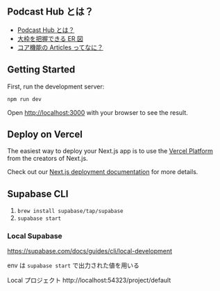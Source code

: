 ## Podcast Hub とは？

- [Podcast Hub とは？](https://github.com/TokiyaHorikawa/podcast-hub/blob/main/docs/what_is_podacst-hub.md)
- [大枠を把握できる ER 図](https://github.com/TokiyaHorikawa/podcast-hub/blob/main/docs/database.md)
- [コア機能の Articles ってなに？](https://github.com/TokiyaHorikawa/podcast-hub/blob/main/docs/what_id_articles.md)

## Getting Started

First, run the development server:

```bash
npm run dev
```

Open [http://localhost:3000](http://localhost:3000) with your browser to see the result.

## Deploy on Vercel

The easiest way to deploy your Next.js app is to use the [Vercel Platform](https://vercel.com/new?utm_medium=default-template&filter=next.js&utm_source=create-next-app&utm_campaign=create-next-app-readme) from the creators of Next.js.

Check out our [Next.js deployment documentation](https://nextjs.org/docs/deployment) for more details.

## Supabase CLI

1. `brew install supabase/tap/supabase`
2. `supabase start`

### Local Supabase

https://supabase.com/docs/guides/cli/local-development

env は `supabase start` で出力された値を用いる

Local プロジェクト
http://localhost:54323/project/default
